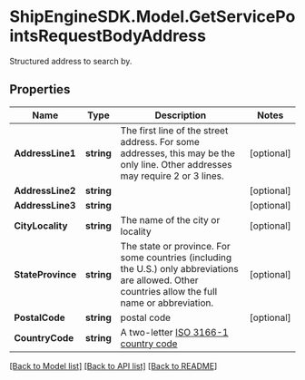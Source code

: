 # ShipEngineSDK.Model.GetServicePointsRequestBodyAddress
Structured address to search by.

## Properties

Name | Type | Description | Notes
------------ | ------------- | ------------- | -------------
**AddressLine1** | **string** | The first line of the street address. For some addresses, this may be the only line. Other addresses may require 2 or 3 lines. | [optional] 
**AddressLine2** | **string** |  | [optional] 
**AddressLine3** | **string** |  | [optional] 
**CityLocality** | **string** | The name of the city or locality | [optional] 
**StateProvince** | **string** | The state or province. For some countries (including the U.S.) only abbreviations are allowed. Other countries allow the full name or abbreviation. | [optional] 
**PostalCode** | **string** | postal code | [optional] 
**CountryCode** | **string** | A two-letter [ISO 3166-1 country code](https://en.wikipedia.org/wiki/ISO_3166-1)  | 

[[Back to Model list]](../README.md#documentation-for-models) [[Back to API list]](../README.md#documentation-for-api-endpoints) [[Back to README]](../README.md)

